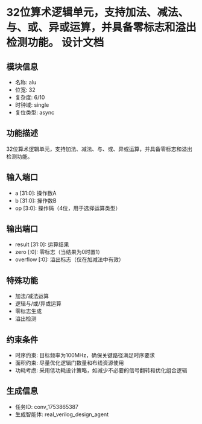 # 32位算术逻辑单元，支持加法、减法、与、或、异或运算，并具备零标志和溢出检测功能。 设计文档

## 模块信息
- 名称: alu
- 位宽: 32
- 复杂度: 6/10
- 时钟域: single
- 复位类型: async

## 功能描述
32位算术逻辑单元，支持加法、减法、与、或、异或运算，并具备零标志和溢出检测功能。

## 输入端口
- a [31:0]: 操作数A
- b [31:0]: 操作数B
- op [3:0]: 操作码（4位，用于选择运算类型）

## 输出端口
- result [31:0]: 运算结果
- zero [:0]: 零标志（当结果为0时置1）
- overflow [:0]: 溢出标志（仅在加减法中有效）

## 特殊功能
- 加法/减法运算
- 逻辑与/或/异或运算
- 零标志生成
- 溢出检测

## 约束条件
- 时序约束: 目标频率为100MHz，确保关键路径满足时序要求
- 面积约束: 尽量优化逻辑门数量和布线资源使用
- 功耗考虑: 采用低功耗设计策略，如减少不必要的信号翻转和优化组合逻辑

## 生成信息
- 任务ID: conv_1753865387
- 生成智能体: real_verilog_design_agent
